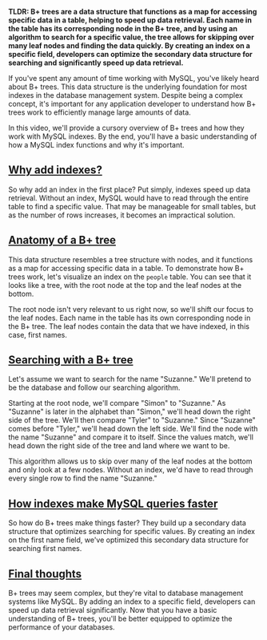 **TLDR: B+ trees are a data structure that functions as a map for accessing specific data in a table, helping to speed up data retrieval. Each name in the table has its corresponding node in the B+ tree, and by using an algorithm to search for a specific value, the tree allows for skipping over many leaf nodes and finding the data quickly. By creating an index on a specific field, developers can optimize the secondary data structure for searching and significantly speed up data retrieval.**

If you've spent any amount of time working with MySQL, you've likely heard about B+ trees. This data structure is the underlying foundation for most indexes in the database management system. Despite being a complex concept, it's important for any application developer to understand how B+ trees work to efficiently manage large amounts of data.

In this video, we'll provide a cursory overview of B+ trees and how they work with MySQL indexes. By the end, you'll have a basic understanding of how a MySQL index functions and why it's important.

## [Why add indexes?](https://planetscale.com/courses/mysql-for-developers/indexes/b-trees?autoplay=1#why-add-indexes)

So why add an index in the first place? Put simply, indexes speed up data retrieval. Without an index, MySQL would have to read through the entire table to find a specific value. That may be manageable for small tables, but as the number of rows increases, it becomes an impractical solution.

## [Anatomy of a B+ tree](https://planetscale.com/courses/mysql-for-developers/indexes/b-trees?autoplay=1#anatomy-of-a-b-tree)

This data structure resembles a tree structure with nodes, and it functions as a map for accessing specific data in a table. To demonstrate how B+ trees work, let's visualize an index on the `people` table. You can see that it looks like a tree, with the root node at the top and the leaf nodes at the bottom.

The root node isn't very relevant to us right now, so we'll shift our focus to the leaf nodes. Each name in the table has its own corresponding node in the B+ tree. The leaf nodes contain the data that we have indexed, in this case, first names.

## [Searching with a B+ tree](https://planetscale.com/courses/mysql-for-developers/indexes/b-trees?autoplay=1#searching-with-a-b-tree)

Let's assume we want to search for the name "Suzanne." We'll pretend to be the database and follow our searching algorithm.

Starting at the root node, we'll compare "Simon" to "Suzanne." As "Suzanne" is later in the alphabet than "Simon," we'll head down the right side of the tree. We'll then compare "Tyler" to "Suzanne." Since "Suzanne" comes before "Tyler," we'll head down the left side. We'll find the node with the name "Suzanne" and compare it to itself. Since the values match, we'll head down the right side of the tree and land where we want to be.

This algorithm allows us to skip over many of the leaf nodes at the bottom and only look at a few nodes. Without an index, we'd have to read through every single row to find the name "Suzanne."

## [How indexes make MySQL queries faster](https://planetscale.com/courses/mysql-for-developers/indexes/b-trees?autoplay=1#how-indexes-make-mysql-queries-faster)

So how do B+ trees make things faster? They build up a secondary data structure that optimizes searching for specific values. By creating an index on the first name field, we've optimized this secondary data structure for searching first names.

## [Final thoughts](https://planetscale.com/courses/mysql-for-developers/indexes/b-trees?autoplay=1#final-thoughts)

B+ trees may seem complex, but they're vital to database management systems like MySQL. By adding an index to a specific field, developers can speed up data retrieval significantly. Now that you have a basic understanding of B+ trees, you'll be better equipped to optimize the performance of your databases.